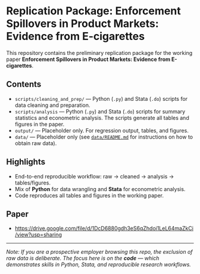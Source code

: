 # Replication Package: Enforcement Spillovers in Product Markets: Evidence from E-cigarettes

This repository contains the preliminary replication package for the working paper
**Enforcement Spillovers in Product Markets: Evidence from E-cigarettes**.  

## Contents
- `scripts/cleaning_and_prep/` — Python (`.py`) and Stata (`.do`) scripts for data cleaning and preparation.
- `scripts/analysis` — Python (`.py`) and Stata (`.do`) scripts for summary statistics and econometric analysis. The scripts generate all tables and figures in the paper.
- `output/` — Placeholder only. For regression output, tables, and figures.
- `data/` — Placeholder only (see [`data/README.md`](data/README.md) for instructions on how to obtain raw data).  


## Highlights
- End-to-end reproducible workflow: raw → cleaned → analysis → tables/figures.
- Mix of **Python** for data wrangling and **Stata** for econometric analysis.
- Code reproduces all tables and figures in the working paper.

## Paper
- https://drive.google.com/file/d/1DcD6880gdh3eS6qZhdoi1LeL64maZkCi/view?usp=sharing

---
*Note: If you are a prospective employer browsing this repo, the exclusion of raw data is deliberate. The focus here is on the **code** — which demonstrates skills in Python, Stata, and reproducible research workflows.*

